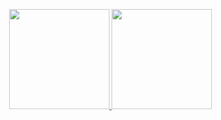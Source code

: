 <div align="center">
  <a href="https://github.com/jonah-code
">
  <img height="180em" src="https://github-readme-stats.vercel.app/api?username=jonaspeixotoe&show_icons=true&theme=dracula&include_all_commits=true&count_private=true"/>
  <img height="180em" src="https://github-readme-stats.vercel.app/api/top-langs/?username=jonaspeixoto&layout=compact&langs_count=7&theme=dracula"/>
</div>

